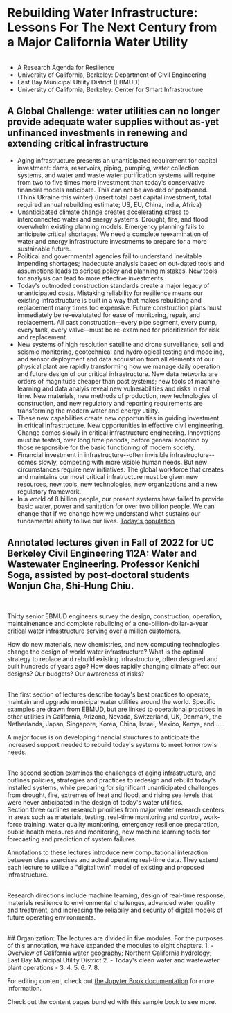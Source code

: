 # Rebuilding Water Infrastructure: Lessons For The Next Century from a Major California Water Utility

```{contents}
```
- A Research Agenda for Resilience
- University of California, Berkeley: Department of Civil Engineering
- East Bay Municipal Utility District (EBMUD)
- University of California, Berkeley: Center for Smart Infrastructure

## A Global Challenge: water utilities can no longer provide adequate water supplies without as-yet unfinanced investments in renewing and extending critical infrastructure
- Aging infrastructure presents an unanticipated requirement for capital investment: dams, reservoirs, piping, pumping, water collection systems, and water and waste water purification systems will require from two to five times more investment than today's conservative financial models anticipate. This can not be avoided or postponed. (Think Ukraine this winter) (Insert total past capital investment, total required annual rebuilding estimate; US, EU, China, India, Africa)
- Unanticipated climate change creates accelerating stress to interconnected water and energy systems. Drought, fire, and flood overwhelm existing planning models. Emergency planning fails to anticipate critical shortages.  We need a complete reexamination of water and energy infrastructure investments to prepare for a more sustainable future.
-  Political and governmental agencies fail to understand inevitable impending shortages; inadequate analysis based on out-dated tools and assumptions leads to serious policy and planning mistakes.  New tools for analysis can lead to more effective investments.
- Today's outmoded construction standards create a major legacy of unanticipated costs. Mistaking reliability for resilience means our existing infrastructure is built in a way that makes rebuilding and replacement many times too expensive. Future construction plans must immediately be re-evalutated for ease of monitoring, repair, and replacement. All past construction--every pipe segment, every pump, every tank, every valve--must be re-examined for prioritization for risk and replacement.
- New systems of high resolution satellite and drone surveillance, soil and seismic monitoring, geotechnical and hydrological testing and modeling, and sensor deployment and data acquisition from all elements of our physical plant are rapidly transforming how we manage daily operation and future design of our critical infrastructure. New data networks are orders of magnitude cheaper than past systems; new tools of machine learning and data analyis reveal new vulnerabilities and risks in real time. New materials, new methods of production, new technologies of construction, and new regulatory and reporting requirements are transforming the modern water and energy utility.
- These new capabilities create new opportunities in guiding investment in critical infrastructure. New opportunities in effective civil engineering.  Change comes slowly in critical infrastructure engineering. Innovations must be tested, over long time periods, before general adoption by those responsible for the basic functioning of modern society.
- Financial investment in infrastructure--often invisible infrastructure--comes slowly, competing with more visible human needs.  But new circumstances require new initiatives. The global workforce that creates and maintains our most critical infratructure must be given new resources, new tools,  new technologies, new organizations and a new regulatory framework.
- In a world of 8 billion people, our present systems have failed to provide basic water, power and sanitation for over two billion people. We can change that if we change how we understand what sustains our fundamental ability to live our lives. [Today's population](https://www.worldometers.info/world-population/#:~:text=World%20population%20has%20reached%208,according%20to%20the%20United%20Nations.)

## Annotated lectures given in Fall of 2022 for UC Berkeley Civil Engineering 112A: Water and Wastewater Engineering. Professor Kenichi Soga, assisted by post-doctoral students Wonjun Cha, Shi-Hung Chiu.

<br>

Thirty senior EBMUD engineers survey the design, construction, operation, maintainenance  and complete rebuilding of a one-billion-dollar-a-year critical water infrastructure serving over a million customers.

 How do new materials, new chemistries, and new  computing technologies change the design of world water infrastructure?  What is the optimal strategy to replace and rebuild existing infrastructure, often designed and built hundreds of years ago?  How does rapidly changing climate affect our designs? Our budgets? Our awareness of risks?

<br>
 The first section of lectures describe today's best practices to operate, maintain and upgrade municipal water utilities around the world. Specific examples are drawn from EBMUD, but are linked to operational practices in other utilities in California, Arizona, Nevada, Switzerland, UK, Denmark, the Netherlands, Japan, Singapore, Korea, China, Israel, Mexico, Kenya, and .....

 A major focus is on developing financial structures to anticipate the increased support needed to rebuild today's systems to meet tomorrow's needs.

 <br>
  The second section examines the challenges of aging infrastructure, and outlines policies, strategies and practices to redesign and rebuild today's installed systems, while preparing for significant unanticipated challenges from drought, fire, extremes of heat and flood, and rising sea levels that were never anticipated in the design of today's water utilities.

  <br>
  Section three outlines research priorities from major water research centers in areas such as materials, testing, real-time monitoring and control, work-force training, water quality monitoring, emergency resilience preparation, public health measures and monitoring, new machine learning tools for forecasting and prediction of system failures.

<br>

Annotations to these lectures introduce new computational interaction between class exercises and actual operating real-time data. They extend each lecture to utilize a "digital twin" model of existing and proposed infrastructure.

<br>  Research directions include machine learning, design of real-time response, materials resilience to environmental challenges, advanced water quality and treatment, and increasing the reliabiliy and security of digital models of future operating environments.

<br>
## Organization: The lectures are divided in five modules. For the purposes of this annotation, we have expanded the modules to eight chapters.
1.
- Overview of California water geography; Northern California hydrology; East Bay Municipal Utility District
2.
- Today's clean water and wastewater plant operations
-
3.
4.
5.
6.
7.
8.

For editing content, check out [the Jupyter Book documentation](https://jupyterbook.org) for more information.

Check out the content pages bundled with this sample book to see more.

```{tableofcontents}
```
